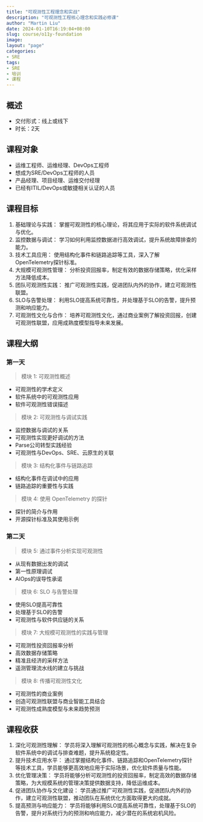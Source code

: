 ```yaml
---
title: "可观测性工程理念和实战"
description: "可观测性工程核心理念和实践必修课"
author: "Martin Liu"
date: 2024-01-10T16:19:04+08:00
slug: course/o11y-foundation
image: 
layout: "page"
categories:
- SRE
tags:
- SRE
- 培训
- 课程
---
```



## 概述

* 交付形式：线上或线下
* 时长：2天

## 课程对象

* 运维工程师、运维经理、DevOps工程师
* 想成为SRE/DevOps工程师的人员
* 产品经理、项目经理、运维交付经理
* 已经有ITIL/DevOps或敏捷相关认证的人员

## 课程目标

1. 基础理论与实践： 掌握可观测性的核心理论，将其应用于实际的软件系统调试与优化。
2. 监控数据与调试： 学习如何利用监控数据进行高效调试，提升系统故障排查的能力。
3. 技术工具应用： 使用结构化事件和链路追踪等工具，深入了解OpenTelemetry探针标准。
4. 大规模可观测性管理： 分析投资回报率，制定有效的数据存储策略，优化采样方法降低成本。
5. 团队可观测性实践： 推广可观测性实践，促进团队内外的协作，建立可观测性联盟。
6. SLO与告警处理： 利用SLO提高系统可靠性，并处理基于SLO的告警，提升预测和响应能力。
7. 可观测性文化与合作： 培养可观测性文化，通过商业案例了解投资回报，创建可观测性联盟，应用成熟度模型指导未来发展。

## 课程大纲

### 第一天

> 模块 1: 可观测性概述

* 可观测性的学术定义
* 软件系统中的可观测性应用
* 软件可观测性错误描述

> 模块 2: 可观测性与调试实践

* 监控数据与调试的关系
* 可观测性实现更好调试的方法
* Parse公司转型实践经验
* 可观测性与DevOps、SRE、云原生的关联

> 模块 3: 结构化事件与链路追踪

* 结构化事件在调试中的应用
* 链路追踪的重要性与实践

> 模块 4: 使用 OpenTelemetry 的探针

* 探针的简介与作用
* 开源探针标准及其使用示例

### 第二天

> 模块 5: 通过事件分析实现可观测性

* 从现有数据出发的调试
* 第一性原理调试
* AIOps的误导性承诺

> 模块 6: SLO 与告警处理

* 使用SLO提高可靠性
* 处理基于SLO的告警
* 可观测性与软件供应链的关系

> 模块 7: 大规模可观测性的实践与管理

* 可观测性投资回报率分析
* 高效数据存储策略
* 精准且经济的采样方法
* 遥测管理流水线的建立与挑战

> 模块 8: 传播可观测性文化

* 可观测性的商业案例
* 创造可观测性联盟与商业智能工具结合
* 可观测性成熟度模型与未来趋势预测

## 课程收获

1. 深化可观测性理解： 学员将深入理解可观测性的核心概念与实践，解决在复杂软件系统中的调试与排查难题，提升系统稳定性。
2. 提升技术应用水平： 通过掌握结构化事件、链路追踪和OpenTelemetry探针等技术工具，学员能够更高效地应用于实际场景，优化软件质量与性能。
3. 优化管理决策： 学员将能够分析可观测性的投资回报率，制定高效的数据存储策略，为大规模系统的管理决策提供数据支持，降低运维成本。
4. 促进团队协作与文化建设： 学员通过推广可观测性实践，促进团队内外的协作，建立可观测性联盟，推动团队在系统优化方面取得更大的成就。
5. 提高预测与响应能力： 学员将能够利用SLO提高系统可靠性，处理基于SLO的告警，提升对系统行为的预测和响应能力，减少潜在的系统宕机风险。
